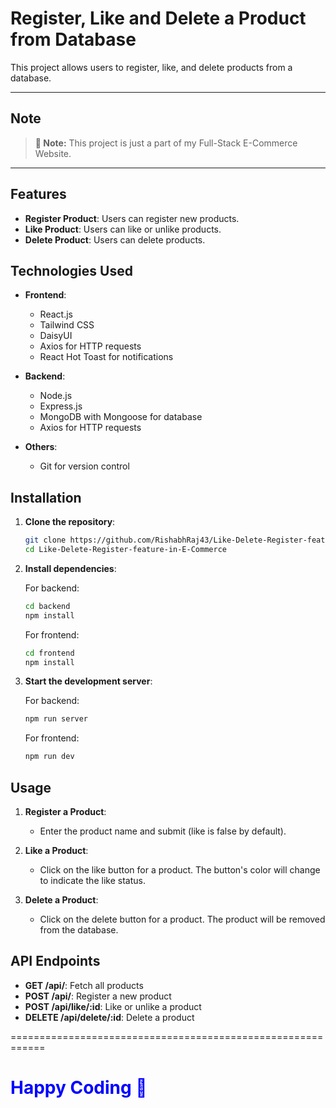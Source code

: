 # Register, Like and Delete a Product from Database

This project allows users to register, like, and delete products from a database. 


----
## Note

> **🔔 Note:** This project is just a part of my Full-Stack E-Commerce Website.


----

## Features

- **Register Product**: Users can register new products.
- **Like Product**: Users can like or unlike products.
- **Delete Product**: Users can delete products.

## Technologies Used

- **Frontend**:
  - React.js
  - Tailwind CSS
  - DaisyUI
  - Axios for HTTP requests
  - React Hot Toast for notifications

- **Backend**:
  - Node.js
  - Express.js
  - MongoDB with Mongoose for database
  - Axios for HTTP requests

- **Others**:
  - Git for version control

## Installation

1. **Clone the repository**:

    ```bash
    git clone https://github.com/RishabhRaj43/Like-Delete-Register-feature-in-E-Commerce.git
    cd Like-Delete-Register-feature-in-E-Commerce
    ```

2. **Install dependencies**:

    For backend:
    ```bash
    cd backend
    npm install
    ```

    For frontend:
    ```bash
    cd frontend
    npm install
    ```

3. **Start the development server**:

    For backend:
    ```bash
    npm run server
    ```

    For frontend:
    ```bash
    npm run dev
    ```

## Usage

1. **Register a Product**:
   - Enter the product name and submit (like is false by default).

2. **Like a Product**:
   - Click on the like button for a product. The button's color will change to indicate the like status.

3. **Delete a Product**:
   - Click on the delete button for a product. The product will be removed from the database.

## API Endpoints

- **GET /api/**: Fetch all products
- **POST /api/**: Register a new product
- **POST /api/like/:id**: Like or unlike a product
- **DELETE /api/delete/:id**: Delete a product



============================================================

<h1 style="color:blue;">Happy Coding 🎉</h1>
